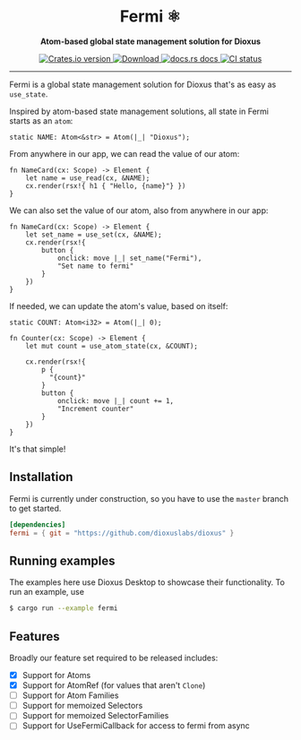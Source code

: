 <div align="center">
  <h1>Fermi ⚛</h1>
  <p>
    <strong>Atom-based global state management solution for Dioxus</strong>
  </p>
</div>

<div align="center">
  <!-- Crates version -->
  <a href="https://crates.io/crates/fermi">
    <img src="https://img.shields.io/crates/v/fermi.svg?style=flat-square"
    alt="Crates.io version" />
  </a>
  <!-- Downloads -->
  <a href="https://crates.io/crates/fermi">
    <img src="https://img.shields.io/crates/d/fermi.svg?style=flat-square"
      alt="Download" />
  </a>
  <!-- docs -->
  <a href="https://docs.rs/fermi">
    <img src="https://img.shields.io/badge/docs-latest-blue.svg?style=flat-square"
      alt="docs.rs docs" />
  </a>
  <!-- CI -->
  <a href="https://github.com/DioxusLabs/dioxus/actions">
    <img src="https://github.com/dioxuslabs/dioxus/actions/workflows/main.yml/badge.svg"
      alt="CI status" />
  </a>
</div>

---

Fermi is a global state management solution for Dioxus that's as easy as `use_state`.

Inspired by atom-based state management solutions, all state in Fermi starts as an `atom`:

```rust, ignore
static NAME: Atom<&str> = Atom(|_| "Dioxus");
```

From anywhere in our app, we can read the value of our atom:

```rust, ignore
fn NameCard(cx: Scope) -> Element {
    let name = use_read(cx, &NAME);
    cx.render(rsx!{ h1 { "Hello, {name}"} })
}
```

We can also set the value of our atom, also from anywhere in our app:

```rust, ignore
fn NameCard(cx: Scope) -> Element {
    let set_name = use_set(cx, &NAME);
    cx.render(rsx!{
        button {
            onclick: move |_| set_name("Fermi"),
            "Set name to fermi"
        }
    })
}
```

If needed, we can update the atom's value, based on itself:

```rust, ignore
static COUNT: Atom<i32> = Atom(|_| 0);

fn Counter(cx: Scope) -> Element {
    let mut count = use_atom_state(cx, &COUNT);

    cx.render(rsx!{
        p {
          "{count}"
        }
        button {
            onclick: move |_| count += 1,
            "Increment counter"
        }
    })
}
```

It's that simple!

## Installation

Fermi is currently under construction, so you have to use the `master` branch to get started.

```toml
[dependencies]
fermi = { git = "https://github.com/dioxuslabs/dioxus" }
```

## Running examples

The examples here use Dioxus Desktop to showcase their functionality. To run an example, use

```sh
$ cargo run --example fermi
```

## Features

Broadly our feature set required to be released includes:

- [x] Support for Atoms
- [x] Support for AtomRef (for values that aren't `Clone`)
- [ ] Support for Atom Families
- [ ] Support for memoized Selectors
- [ ] Support for memoized SelectorFamilies
- [ ] Support for UseFermiCallback for access to fermi from async
